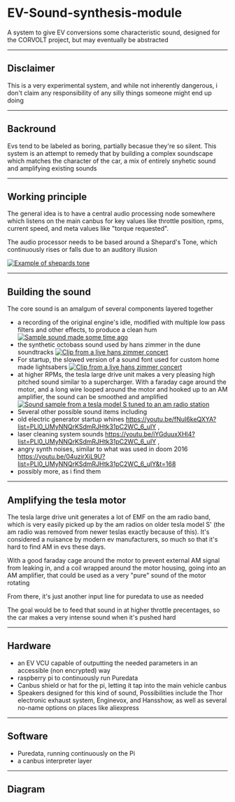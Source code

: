 # EV-Sound-synthesis-module
A system to give EV conversions some characteristic sound, designed for the CORVOLT project, but may eventually be abstracted

---

## Disclaimer

This is a very experimental system, and while not inherently dangerous, i don't claim any responsibility of any silly things someone might end up doing

---

## Backround

Evs tend to be labeled as boring, partially becasue they're so silent. 
This system is an attempt to remedy that by building a complex soundscape which matches the character of the car, a mix of entirely snyhetic sound and amplifying existing sounds

---

## Working principle

The general idea is to have a central audio processing node somewhere which listens on the main canbus for key values like throttle position, rpms, current speed, and meta values like "torque requested".

The audio processor needs to be based around a Shepard's Tone, which continuously rises or falls due to an auditory illusion

[![Example of shepards tone](https://img.youtube.com/vi/_bpUSNZQAb4/0.jpg)](https://www.youtube.com/watch?v=_bpUSNZQAb4?t=28)

---

## Building the sound

The core sound is an amalgum of several components layered together
- a recording of the original engine's idle, modified with multiple low pass filters and other effects, to produce a clean hum
[![Sample sound made some time ago](https://img.youtube.com/vi/M_10pjS2_b0/0.jpg)](https://www.youtube.com/watch?v=M_10pjS2_b0)
- the synthetic octobass sound used by hans zimmer in the dune soundtracks
[![Clip from a live hans zimmer concert](https://img.youtube.com/vi/DgL_Zmljjso/0.jpg)](https://www.youtube.com/watch?v=DgL_Zmljjso?t=139)
- For startup, the slowed version of a sound font used for custom home made lightsabers
[![Clip from a live hans zimmer concert](https://img.youtube.com/vi/n8FQuJVUgbM/0.jpg)](https://www.youtube.com/watch?v=n8FQuJVUgbM)
- at higher RPMs, the tesla large drive unit makes a very pleasing high pitched sound similar to a supercharger. With a faraday cage around the motor, and a long wire looped around the motor and hooked up to an AM amplifier, the sound can be smoothed and amplified
[![Sound sample from a tesla model S tuned to an am radio station](https://img.youtube.com/vi/j4AxsGk-LdQ/0.jpg)](https://www.youtube.com/watch?v=j4AxsGk-LdQ)
- Several other possible sound items including
- old electric generator startup whines https://youtu.be/fNuI6keQXYA?list=PLl0_UMyNNQrKSdmRJHtk31pC2WC_6_uIY ,
- laser cleaning system sounds https://youtu.be/iYGduuxXHl4?list=PLl0_UMyNNQrKSdmRJHtk31pC2WC_6_uIY ,
- angry synth noises, similar to what was used in doom 2016 https://youtu.be/04uzirXiL9U?list=PLl0_UMyNNQrKSdmRJHtk31pC2WC_6_uIY&t=168
- possibly more, as i find them


---

## Amplifying the tesla motor 

The tesla large drive unit generates a lot of EMF on the am radio band, which is very easily picked up by the am radios on older tesla model S' (the am radio was removed from newer teslas exactly because of this). It's considered a nuisance by modern ev manufacturers, so much so that it's hard to find AM in evs these days.

With a good faraday cage around the motor to prevent external AM signal from leaking in, and a coil wrapped around the motor housing, going into an AM amplifier, that could be used as a very "pure" sound of the motor rotating 

From there, it's just another input line for puredata to use as needed 

The goal would be to feed that sound in at higher throttle precentages, so the car makes a very intense sound when it's pushed hard

---

## Hardware

- an EV VCU capable of outputting the needed parameters in an accessible (non encrypted) way
- raspberry pi to continuously run Puredata
- Canbus shield or hat for the pi, letting it tap into the main vehicle canbus
- Speakers designed for this kind of sound, Possibilities include the Thor electronic exhaust system, Enginevox, and Hansshow, as well as several no-name options on places like aliexpress

---

## Software

- Puredata, running continuously on the Pi
- a canbus interpreter layer

---

## Diagram


